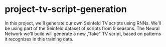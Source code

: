 # project-tv-script-generation
In this project, we'll generate our own Seinfeld TV scripts using RNNs. We'll be using part of the Seinfeld dataset of scripts from 9 seasons. The Neural Network we'll build will generate a new ,"fake" TV script, based on patterns it recognizes in this training data.
